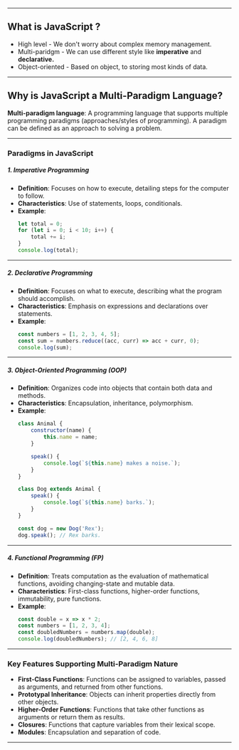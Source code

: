 
---
## **What is JavaScript** ?
- High level - We don't worry about complex memory management.
- Multi-paridgm - We can use different style like **imperative** and **declarative.**
- Object-oriented - Based on object, to storing most kinds of data.
---
## **Why is JavaScript a Multi-Paradigm Language?**
**Multi-paradigm language**: A programming language that supports multiple programming paradigms (approaches/styles of programming). A paradigm can be defined as an approach to solving a problem.

---
### **Paradigms in JavaScript** 

##### 1. **Imperative Programming**
   - **Definition**: Focuses on how to execute, detailing steps for the computer to follow.
   - **Characteristics**: Use of statements, loops, conditionals.
   - **Example**: 
     ```javascript
     let total = 0;
     for (let i = 0; i < 10; i++) {
         total += i;
     }
     console.log(total);
     ```

---

##### 2. **Declarative Programming**
   - **Definition**: Focuses on what to execute, describing what the program should accomplish.
   - **Characteristics**: Emphasis on expressions and declarations over statements.
   - **Example**: 
     ```javascript
     const numbers = [1, 2, 3, 4, 5];
     const sum = numbers.reduce((acc, curr) => acc + curr, 0);
     console.log(sum);
     ```

---
##### 3. **Object-Oriented Programming (OOP)**
   - **Definition**: Organizes code into objects that contain both data and methods.
   - **Characteristics**: Encapsulation, inheritance, polymorphism.
   - **Example**: 
     ```javascript
     class Animal {
         constructor(name) {
             this.name = name;
         }

         speak() {
             console.log(`${this.name} makes a noise.`);
         }
     }

     class Dog extends Animal {
         speak() {
             console.log(`${this.name} barks.`);
         }
     }

     const dog = new Dog('Rex');
     dog.speak(); // Rex barks.
     ```

---
##### 4. **Functional Programming (FP)**
   - **Definition**: Treats computation as the evaluation of mathematical functions, avoiding changing-state and mutable data.
   - **Characteristics**: First-class functions, higher-order functions, immutability, pure functions.
   - **Example**: 
     ```javascript
     const double = x => x * 2;
     const numbers = [1, 2, 3, 4];
     const doubledNumbers = numbers.map(double);
     console.log(doubledNumbers); // [2, 4, 6, 8]
     ```

---
### Key Features Supporting Multi-Paradigm Nature

- **First-Class Functions**: Functions can be assigned to variables, passed as arguments, and returned from other functions.
- **Prototypal Inheritance**: Objects can inherit properties directly from other objects.
- **Higher-Order Functions**: Functions that take other functions as arguments or return them as results.
- **Closures**: Functions that capture variables from their lexical scope.
- **Modules**: Encapsulation and separation of code.

---
